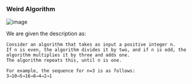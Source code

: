 <h3> Weird Algorithm </h3>

![image](https://github.com/h4ckyou/h4ckyou.github.io/assets/127159644/f796d484-7853-4afe-947b-6bb60b36ab4f)

We are given the description as:

```
Consider an algorithm that takes as input a positive integer n.
If n is even, the algorithm divides it by two, and if n is odd, the algorithm multiplies it by three and adds one.
The algorithm repeats this, until n is one.

For example, the sequence for n=3 is as follows:
3→10→5→16→8→4→2→1
```
